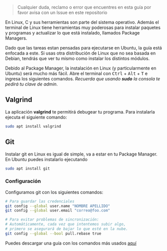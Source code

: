 > Cualquier duda, reclamo o error que encuentres en esta guía por favor avisa con un Issue en este repositorio

En Linux, C y sus herramientas son parte del sistema operativo. Además el terminal de Linux tiene herramientas muy poderosas para instalar paquetes y programas y actualizar lo que está instalado, llamados Package Managers.

Dado que las tareas estan pensadas para ejecutarse en Ubuntu, la guía está enfocada a este. Si usas otra distribución de Linux que no sea basada en Debian, tendrás que ver tu mismo como instalar los distintos módulos.

Debido al Package Manager, la instalación en Linux (y particularmente en Ubuntu) será mucho más fácil. Abre el terminal con <kbd>Ctrl</kbd> + <kbd>Alt</kbd> + <kbd>T</kbd> e ingresa los siguientes comandos.
_Recuerda que usando **sudo** la consola te pedirá tu clave de admin_.

## Valgrind

La aplicación **valgrind** te permitirá debugear tu programa. Para instalarla ejecuta el siguiente comando:

```bash
sudo apt install valgrind
```


## Git

Instalar git en Linux es igual de simple, va a estar en tu Package Manager. En Ubuntu puedes instalarlo ejecutando

```sh
sudo apt install git
```

### Configuración

Configuramos git con los siguientes comandos:

```sh
# Para guardar las credenciales
git config --global user.name "NOMBRE APELLIDO"
git config --global user.email "correo@foo.com"

# Para evitar problemas de sincronización:
# Automáticamente, cada vez que intentemos subir algo,
# primero se asegurará de bajar lo que esté en la nube.
git config --global --bool pull.rebase true
```

Puedes descargar una guía con los comandos más usados [aquí](https://github.github.com/training-kit/downloads/github-git-cheat-sheet.pdf)
